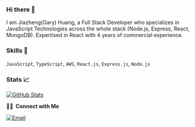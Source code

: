 ### Hi there 👋

I am Jiazheng(Gary) Huang, a Full Stack Developer who specializes in JavaScript Technologies across the whole stack (Node.js, Express, React, MongoDB). Expertised in React with 4 years of commercial experience.


### Skills 🔧

`JavaScript`, `TypeScript`, `AWS`, `React.js`, `Express.js`, `Node.js`


<!--
**garyhuangdev/garyhuangdev** is a ✨ _special_ ✨ repository because its `README.md` (this file) appears on your GitHub profile.

Here are some ideas to get you started:

- 🔭 I’m currently working on ...
- 🌱 I’m currently learning ...
- 👯 I’m looking to collaborate on ...
- 🤔 I’m looking for help with ...
- 💬 Ask me about ...
- 📫 How to reach me: ...
- 😄 Pronouns: ...
- ⚡ Fun fact: ...
-->

### Stats 📈
[![GitHub Stats](https://github-readme-stats.vercel.app/api?username=garyhuangdev&theme=radical&count_private=true&show_icons=true&hide=prs)](https://github.com/garyhuangdev)


**🤝🏻 &nbsp;Connect with Me**

<a href="mailto:garyhuang.dev@gmail.com"><img alt="Email" src="https://img.shields.io/badge/Email-garyhuang.dev@gmail.com-blue?style=flat-square&logo=gmail"></a>
